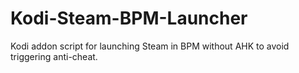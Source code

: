 # Kodi-Steam-BPM-Launcher
Kodi addon script for launching Steam in BPM without AHK to avoid triggering anti-cheat.
